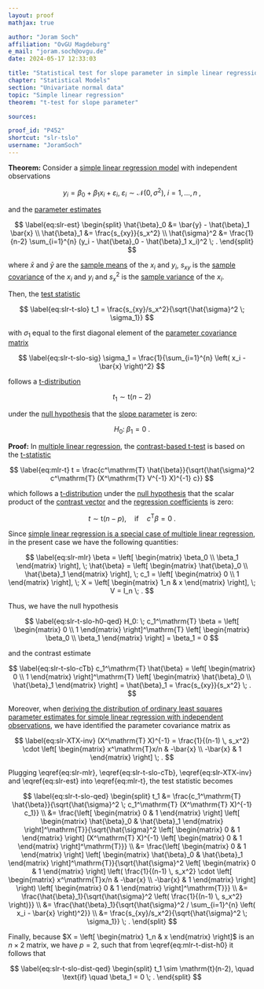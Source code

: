 ```yaml
---
layout: proof
mathjax: true

author: "Joram Soch"
affiliation: "OvGU Magdeburg"
e_mail: "joram.soch@ovgu.de"
date: 2024-05-17 12:33:03

title: "Statistical test for slope parameter in simple linear regression model"
chapter: "Statistical Models"
section: "Univariate normal data"
topic: "Simple linear regression"
theorem: "t-test for slope parameter"

sources:

proof_id: "P452"
shortcut: "slr-tslo"
username: "JoramSoch"
---
```



**Theorem:** Consider a [simple linear regression model](/D/slr) with independent observations

$$ \label{eq:slr}
y_i = \beta_0 + \beta_1 x_i + \varepsilon_i, \; \varepsilon_i \sim \mathcal{N}(0, \sigma^2), \; i = 1,\ldots,n \; ,
$$

and the [parameter estimates](/P/slr-mle)

$$ \label{eq:slr-est}
\begin{split}
\hat{\beta}_0 &= \bar{y} - \hat{\beta}_1 \bar{x} \\
\hat{\beta}_1 &= \frac{s_{xy}}{s_x^2} \\
\hat{\sigma}^2 &= \frac{1}{n-2} \sum_{i=1}^{n} (y_i - \hat{\beta}_0 - \hat{\beta}_1 x_i)^2 \; .
\end{split}
$$

where $\bar{x}$ and $\bar{y}$ are the [sample means](/D/mean-samp) of the $x_i$ and $y_i$, $s_{xy}$ is the [sample covariance](/D/cov-samp) of the $x_i$ and $y_i$ and $s_x^2$ is the [sample variance](/D/var-samp) of the $x_i$.

Then, the [test statistic](/D/tstat)

$$ \label{eq:slr-t-slo}
t_1 = \frac{s_{xy}/s_x^2}{\sqrt{\hat{\sigma}^2 \; \sigma_1}}
$$

with $\sigma_1$ equal to the first diagonal element of the [parameter covariance matrix](/P/slr-olsdist)

$$ \label{eq:slr-t-slo-sig}
\sigma_1 = \frac{1}{\sum_{i=1}^{n} \left( x_i - \bar{x} \right)^2}
$$

follows a [t-distribution](/D/t)

$$ \label{eq:slr-t-slo-dist}
t_1 \sim \mathrm{t}(n-2)
$$

under the [null hypothesis](/D/h0) that the [slope parameter](/D/slr) is zero:

$$ \label{eq:slr-t-slo-h0}
H_0: \; \beta_1 = 0 \; .
$$


**Proof:** In [multiple linear regression](/D/mlr), the [contrast-based t-test](/P/mlr-t) is based on the [t-statistic](/D/tstat)

$$ \label{eq:mlr-t}
t = \frac{c^\mathrm{T} \hat{\beta}}{\sqrt{\hat{\sigma}^2 c^\mathrm{T} (X^\mathrm{T} V^{-1} X)^{-1} c}}
$$

which follows a [t-distribution](/D/t) under the [null hypothesis](/D/h0) that the scalar product of the [contrast vector](/D/tcon) and the [regression coefficients](/D/mlr) is zero: 

$$ \label{eq:mlr-t-dist-h0}
t \sim \mathrm{t}(n-p), \quad \text{if} \quad c^\mathrm{T} \beta = 0 \; .
$$

Since [simple linear regression is a special case of multiple linear regression](/P/slr-mlr), in the present case we have the following quantities:

$$ \label{eq:slr-mlr}
\beta = \left[ \begin{matrix} \beta_0 \\ \beta_1 \end{matrix} \right], \;
\hat{\beta} = \left[ \begin{matrix} \hat{\beta}_0 \\ \hat{\beta}_1 \end{matrix} \right], \;
c_1 = \left[ \begin{matrix} 0 \\ 1 \end{matrix} \right], \;
X = \left[ \begin{matrix} 1_n & x \end{matrix} \right], \;
V = I_n \; .
$$

Thus, we have the null hypothesis

$$ \label{eq:slr-t-slo-h0-qed}
H_0: \; c_1^\mathrm{T} \beta = \left[ \begin{matrix} 0 \\ 1 \end{matrix} \right]^\mathrm{T} \left[ \begin{matrix} \beta_0 \\ \beta_1 \end{matrix} \right] = \beta_1 = 0
$$

and the contrast estimate

$$ \label{eq:slr-t-slo-cTb}
c_1^\mathrm{T} \hat{\beta} = \left[ \begin{matrix} 0 \\ 1 \end{matrix} \right]^\mathrm{T} \left[ \begin{matrix} \hat{\beta}_0 \\ \hat{\beta}_1 \end{matrix} \right] = \hat{\beta}_1 = \frac{s_{xy}}{s_x^2} \; .
$$

Moreover, when [deriving the distribution of ordinary least squares parameter estimates for simple linear regression with independent observations](/P/slr-olsdist), we have identified the parameter covariance matrix as

$$ \label{eq:slr-XTX-inv}
(X^\mathrm{T} X)^{-1} = \frac{1}{(n-1) \, s_x^2} \cdot \left[ \begin{matrix} x^\mathrm{T}x/n & -\bar{x} \\ -\bar{x} & 1 \end{matrix} \right] \; .
$$

Plugging \eqref{eq:slr-mlr}, \eqref{eq:slr-t-slo-cTb}, \eqref{eq:slr-XTX-inv} and \eqref{eq:slr-est} into \eqref{eq:mlr-t}, the test statistic becomes

$$ \label{eq:slr-t-slo-qed}
\begin{split}
t_1 &= \frac{c_1^\mathrm{T} \hat{\beta}}{\sqrt{\hat{\sigma}^2 \; c_1^\mathrm{T} (X^\mathrm{T} X)^{-1} c_1}} \\
&= \frac{\left[ \begin{matrix} 0 & 1 \end{matrix} \right] \left[ \begin{matrix} \hat{\beta}_0 & \hat{\beta}_1 \end{matrix} \right]^\mathrm{T}}{\sqrt{\hat{\sigma}^2 \left[ \begin{matrix} 0 & 1 \end{matrix} \right] (X^\mathrm{T} X)^{-1} \left[ \begin{matrix} 0 & 1 \end{matrix} \right]^\mathrm{T}}} \\
&= \frac{\left[ \begin{matrix} 0 & 1 \end{matrix} \right] \left[ \begin{matrix} \hat{\beta}_0 & \hat{\beta}_1 \end{matrix} \right]^\mathrm{T}}{\sqrt{\hat{\sigma}^2 \left[ \begin{matrix} 0 & 1 \end{matrix} \right] \left( \frac{1}{(n-1) \, s_x^2} \cdot \left[ \begin{matrix} x^\mathrm{T}x/n & -\bar{x} \\ -\bar{x} & 1 \end{matrix} \right] \right) \left[ \begin{matrix} 0 & 1 \end{matrix} \right]^\mathrm{T}}} \\
&= \frac{\hat{\beta}_1}{\sqrt{\hat{\sigma}^2 \left( \frac{1}{(n-1) \, s_x^2} \right)}} \\
&= \frac{\hat{\beta}_1}{\sqrt{\hat{\sigma}^2 / \sum_{i=1}^{n} \left( x_i - \bar{x} \right)^2}} \\
&= \frac{s_{xy}/s_x^2}{\sqrt{\hat{\sigma}^2 \; \sigma_1}} \; .
\end{split}
$$

Finally, because $X = \left[ \begin{matrix} 1_n & x \end{matrix} \right]$ is an $n \times 2$ matrix, we have $p = 2$, such that from \eqref{eq:mlr-t-dist-h0} it follows that

$$ \label{eq:slr-t-slo-dist-qed}
\begin{split}
t_1 \sim \mathrm{t}(n-2), \quad \text{if} \quad \beta_1 = 0 \; .
\end{split}
$$